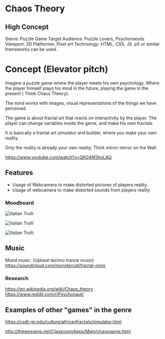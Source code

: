 # Chaos Theory 
## High Concept

Genre: Puzzle Game
Target Audience: Puzzle Lovers, Psychonaouts
Viewport: 2D Platformer, Pixel art
Technology: HTML, CSS, JS .p5 or similar frameworks can be used. 

# Concept (Elevator pitch)
Imagine a puzzle game where the player meets  his own psychology. Where the player himself plays his mind in the future, playing the game in the present ( Think Chaos Theory).

The mind works with images, visual representations of the things we have perceived. 

The game is  about fractal art that reacts on interactivity by the player. The player can change variables inside the game, and make his own fractals. 

It is basically a fractal art simulator and builder, where you make your own reality. 

Only the reality is already your own reality. 
Think mirror mirror on the Wall:

https://www.youtube.com/watch?v=QK04M3hvLAQ

## Features
* Usage of Webcamera to make distorted pictures of players reality. 
* Usage of webcamera to make distorted sounds from players reality

### Moodboard

<img src="http://www.hart3d.com/pages/images/3DTech/Tech_012.jpg"  alt="Italian Trulli">

<img src="
http://www.djfood.org/wp-content/uploads/2014/12/Amon_SCRemix_inner_3Ddetail.jpg"  alt="Italian Trulli">

<img src="
https://i.pinimg.com/236x/81/81/1d/81811d35f9145db73aebf40bbc0f0ccf--pixel-bubbles.jpg"  alt="Italian Trulli">


## Music
Mood music: (Upbeat techno trance music)
https://soundcloud.com/monstercat/fractal-omni

### Research 
https://en.wikipedia.org/wiki/Chaos_theory
https://www.reddit.com/r/Psychonaut/


## Examples of other "games" in the genre 
https://csdt.rpi.edu/culture/africanfractals/simulator.html

http://thewessens.net/ClassroomApps/Main/chaosgame.html


<!--stackedit_data:
eyJoaXN0b3J5IjpbMTI3NjUwNTY1Ml19
-->